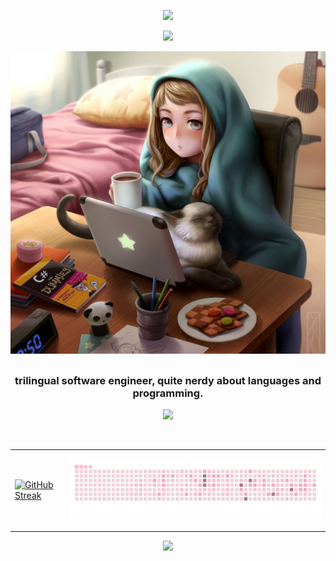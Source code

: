 <p align="center">
  <img src="https://capsule-render.vercel.app/api?text=ʕノ•ᴥ•ʔノ&animation=fadeIn&type=waving&color=gradient&height=100"/>
</p>

<p align="center">
  <a href="https://github.com/miki-reynolds"><img src="https://readme-typing-svg.herokuapp.com?font=Noto+Sans+Japanese&size=22&color=FF708E&lines=%CA%95%E2%80%A2%CC%81%E1%B4%A5%E2%80%A2%CC%80%CA%94+one+of+my+favorite+quotes+is;%22The+harder+you+work%2C+;The+luckier+you+get%22++-+Gary+Player&center=true&width=500&height=50"></a>
</p>


<p align="center">
<img alt="Neko" src="img/neko.jpg?raw=true"/>
</p>


##
<h3 align="center">
	trilingual software engineer, quite nerdy about languages and programming.
</h3>
<p align="center"> 
 <a href="https://skillicons.dev">
    <img src="https://skillicons.dev/icons?i=aws,kubernetes,docker,azure,elasticsearch,jenkins,kafka,go,java,spring,js,nodejs,ts,npm,py,mysql,bash,c,linux,git,bash,vim,github" />
  </a>
</p>
<br />
<table align="center">
  <tr>
   <td>
      <a href="https://git.io/streak-stats"><img src="https://github-readme-streak-stats.herokuapp.com?user=miki-reynolds&theme=dracula&hide_border=true" alt="GitHub Streak" /></a>
   </td>
	  <td>
		  	<p align="center">
		  <img src="https://github.com/miki-reynolds/miki-reynolds/blob/output/pinku.gif" alt="snake">
	  </p>
	  </td>
  </tr>
</table>

<p align="center">
  <img src="https://capsule-render.vercel.app/api?type=waving&color=gradient&height=100&section=footer"/>
</p>
